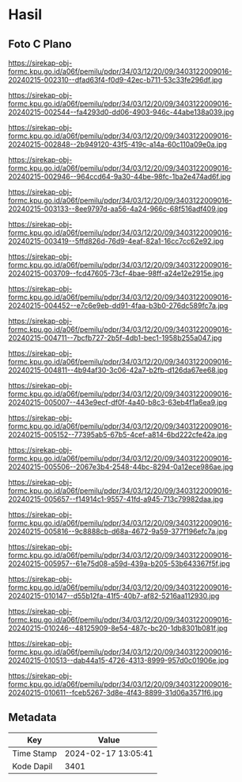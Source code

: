 # Hasil

## Foto C Plano

https://sirekap-obj-formc.kpu.go.id/a06f/pemilu/pdpr/34/03/12/20/09/3403122009016-20240215-002310--dfad63f4-f0d9-42ec-b711-53c33fe296df.jpg

https://sirekap-obj-formc.kpu.go.id/a06f/pemilu/pdpr/34/03/12/20/09/3403122009016-20240215-002544--fa4293d0-dd06-4903-946c-44abe138a039.jpg

https://sirekap-obj-formc.kpu.go.id/a06f/pemilu/pdpr/34/03/12/20/09/3403122009016-20240215-002848--2b949120-43f5-419c-a14a-60c110a09e0a.jpg

https://sirekap-obj-formc.kpu.go.id/a06f/pemilu/pdpr/34/03/12/20/09/3403122009016-20240215-002946--964ccd64-9a30-44be-98fc-1ba2e474ad6f.jpg

https://sirekap-obj-formc.kpu.go.id/a06f/pemilu/pdpr/34/03/12/20/09/3403122009016-20240215-003133--8ee9797d-aa56-4a24-966c-68f516adf409.jpg

https://sirekap-obj-formc.kpu.go.id/a06f/pemilu/pdpr/34/03/12/20/09/3403122009016-20240215-003419--5ffd826d-76d9-4eaf-82a1-16cc7cc62e92.jpg

https://sirekap-obj-formc.kpu.go.id/a06f/pemilu/pdpr/34/03/12/20/09/3403122009016-20240215-003709--fcd47605-73cf-4bae-98ff-a24e12e2915e.jpg

https://sirekap-obj-formc.kpu.go.id/a06f/pemilu/pdpr/34/03/12/20/09/3403122009016-20240215-004452--e7c6e9eb-dd91-4faa-b3b0-276dc589fc7a.jpg

https://sirekap-obj-formc.kpu.go.id/a06f/pemilu/pdpr/34/03/12/20/09/3403122009016-20240215-004711--7bcfb727-2b5f-4db1-bec1-1958b255a047.jpg

https://sirekap-obj-formc.kpu.go.id/a06f/pemilu/pdpr/34/03/12/20/09/3403122009016-20240215-004811--4b94af30-3c06-42a7-b2fb-d126da67ee68.jpg

https://sirekap-obj-formc.kpu.go.id/a06f/pemilu/pdpr/34/03/12/20/09/3403122009016-20240215-005007--443e9ecf-df0f-4a40-b8c3-63eb4f1a6ea9.jpg

https://sirekap-obj-formc.kpu.go.id/a06f/pemilu/pdpr/34/03/12/20/09/3403122009016-20240215-005152--77395ab5-67b5-4cef-a814-6bd222cfe42a.jpg

https://sirekap-obj-formc.kpu.go.id/a06f/pemilu/pdpr/34/03/12/20/09/3403122009016-20240215-005506--2067e3b4-2548-44bc-8294-0a12ece986ae.jpg

https://sirekap-obj-formc.kpu.go.id/a06f/pemilu/pdpr/34/03/12/20/09/3403122009016-20240215-005657--f14914c1-9557-41fd-a945-713c79982daa.jpg

https://sirekap-obj-formc.kpu.go.id/a06f/pemilu/pdpr/34/03/12/20/09/3403122009016-20240215-005816--9c8888cb-d68a-4672-9a59-377f196efc7a.jpg

https://sirekap-obj-formc.kpu.go.id/a06f/pemilu/pdpr/34/03/12/20/09/3403122009016-20240215-005957--61e75d08-a59d-439a-b205-53b643367f5f.jpg

https://sirekap-obj-formc.kpu.go.id/a06f/pemilu/pdpr/34/03/12/20/09/3403122009016-20240215-010147--d55b12fa-41f5-40b7-af82-5216aa112930.jpg

https://sirekap-obj-formc.kpu.go.id/a06f/pemilu/pdpr/34/03/12/20/09/3403122009016-20240215-010246--48125909-8e54-487c-bc20-1db8301b081f.jpg

https://sirekap-obj-formc.kpu.go.id/a06f/pemilu/pdpr/34/03/12/20/09/3403122009016-20240215-010513--dab44a15-4726-4313-8999-957d0c01906e.jpg

https://sirekap-obj-formc.kpu.go.id/a06f/pemilu/pdpr/34/03/12/20/09/3403122009016-20240215-010611--fceb5267-3d8e-4f43-8899-31d06a3571f6.jpg


## Metadata

| Key        | Value               |
| ---------- | ------------------- |
| Time Stamp | 2024-02-17 13:05:41 |
| Kode Dapil | 3401                |




